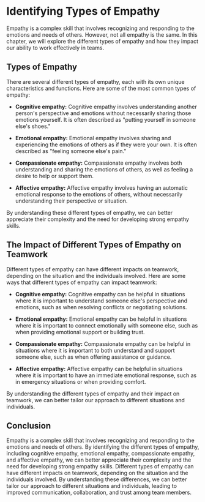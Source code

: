 # Identifying Types of Empathy

Empathy is a complex skill that involves recognizing and responding to the emotions and needs of others. However, not all empathy is the same. In this chapter, we will explore the different types of empathy and how they impact our ability to work effectively in teams.

Types of Empathy
----------------

There are several different types of empathy, each with its own unique characteristics and functions. Here are some of the most common types of empathy:

* **Cognitive empathy:** Cognitive empathy involves understanding another person's perspective and emotions without necessarily sharing those emotions yourself. It is often described as "putting yourself in someone else's shoes."

* **Emotional empathy:** Emotional empathy involves sharing and experiencing the emotions of others as if they were your own. It is often described as "feeling someone else's pain."

* **Compassionate empathy:** Compassionate empathy involves both understanding and sharing the emotions of others, as well as feeling a desire to help or support them.

* **Affective empathy:** Affective empathy involves having an automatic emotional response to the emotions of others, without necessarily understanding their perspective or situation.

By understanding these different types of empathy, we can better appreciate their complexity and the need for developing strong empathy skills.

The Impact of Different Types of Empathy on Teamwork
----------------------------------------------------

Different types of empathy can have different impacts on teamwork, depending on the situation and the individuals involved. Here are some ways that different types of empathy can impact teamwork:

* **Cognitive empathy:** Cognitive empathy can be helpful in situations where it is important to understand someone else's perspective and emotions, such as when resolving conflicts or negotiating solutions.

* **Emotional empathy:** Emotional empathy can be helpful in situations where it is important to connect emotionally with someone else, such as when providing emotional support or building trust.

* **Compassionate empathy:** Compassionate empathy can be helpful in situations where it is important to both understand and support someone else, such as when offering assistance or guidance.

* **Affective empathy:** Affective empathy can be helpful in situations where it is important to have an immediate emotional response, such as in emergency situations or when providing comfort.

By understanding the different types of empathy and their impact on teamwork, we can better tailor our approach to different situations and individuals.

Conclusion
----------

Empathy is a complex skill that involves recognizing and responding to the emotions and needs of others. By identifying the different types of empathy, including cognitive empathy, emotional empathy, compassionate empathy, and affective empathy, we can better appreciate their complexity and the need for developing strong empathy skills. Different types of empathy can have different impacts on teamwork, depending on the situation and the individuals involved. By understanding these differences, we can better tailor our approach to different situations and individuals, leading to improved communication, collaboration, and trust among team members.


